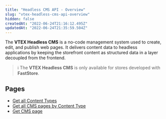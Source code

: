 ```yaml
---
title: "Headless CMS API - Overview"
slug: "vtex-headless-cms-api-overview"
hidden: false
createdAt: "2022-06-24T21:16:12.495Z"
updatedAt: "2022-06-24T21:35:59.504Z"
---
```

The **VTEX Headless CMS** is a no-code management system used to create, edit, and publish web pages. It delivers content data to headless applications by keeping the storefront content as structured data in a layer decoupled from the frontend.
> ℹ️️ The **VTEX Headless CMS** is only available for stores developed with **FastStore**.

## Pages

- [Get all Content Types](ref:getallcontenttypes) 
- [Get all CMS pages by Content Type](ref:getpagesbycontenttype) 
- [Get CMS page](ref:getcmspage)